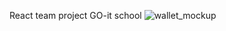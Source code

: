 React team project GO-it school
![wallet_mockup](https://user-images.githubusercontent.com/105948042/218884093-c441c825-de91-4f91-9317-d1b8fd358770.png)
